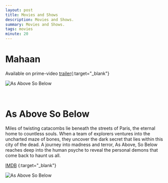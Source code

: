 ```yaml
---
layout: post
title: Movies and Shows
description: Movies and Shows.
summary: Movies and Shows.
tags: movies
minute: 20
---
```


# Mahaan
Available on prime-video [trailer](https://www.youtube.com/watch?v=0zmm2_edoUE){:target="_blank"}

![As Above So Below](https://64.media.tumblr.com/2608c5e417f6ed72ce222f4da86d1970/3a7c734cbc62ca29-16/s540x810/38375199532f15237f2dd9546a4c741f559ce000.jpg)

<br/>

# As Above So Below
Miles of twisting catacombs lie beneath the streets of Paris, the eternal home to countless souls. When a team of explorers ventures into the uncharted maze of bones, they uncover the dark secret that lies within this city of the dead. A journey into madness and terror, As Above, So Below reaches deep into the human psyche to reveal the personal demons that come back to haunt us all.

[IMDB](https://www.imdb.com/title/tt2870612/) {:target="_blank"}

![As Above So Below](https://64.media.tumblr.com/92e928d517308c9b7f9a7970845f6c9a/4b6e4ecf59858b45-a2/s540x810/c0156174ee5c9b920b172e12ca062bba84d6d931.png)

